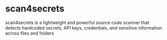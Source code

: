 # scan4secrets
scan4secrets is a lightweight and powerful source code scanner that detects hardcoded secrets, API keys, credentials, and sensitive information across files and folders

